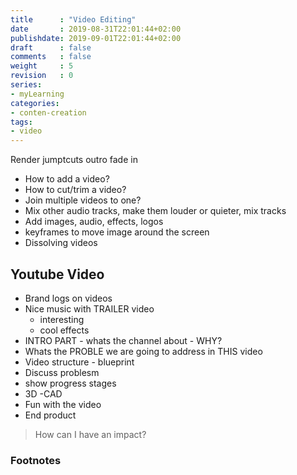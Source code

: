 ```yaml
---
title      : "Video Editing"
date       : 2019-08-31T22:01:44+02:00
publishdate: 2019-09-01T22:01:44+02:00
draft      : false
comments   : false
weight     : 5
revision   : 0
series:
- myLearning
categories:
- conten-creation
tags:
- video
---
```


Render
jumptcuts
outro fade in

* How to add a video?
* How to cut/trim a video?
* Join multiple videos to one?
* Mix other audio tracks, make them louder or quieter, mix tracks
* Add images, audio, effects, logos
* keyframes to move image around the screen
* Dissolving videos

## Youtube Video

* Brand logs on videos
* Nice music with TRAILER video
  * interesting
  * cool effects
* INTRO PART - whats the channel about - WHY?
* Whats the PROBLE we are going to address in THIS video
* Video structure - blueprint
* Discuss problesm
* show progress stages
* 3D -CAD
* Fun with the video
* End product

> How can I have an impact?


### Footnotes

[^1]:
[^2]:
